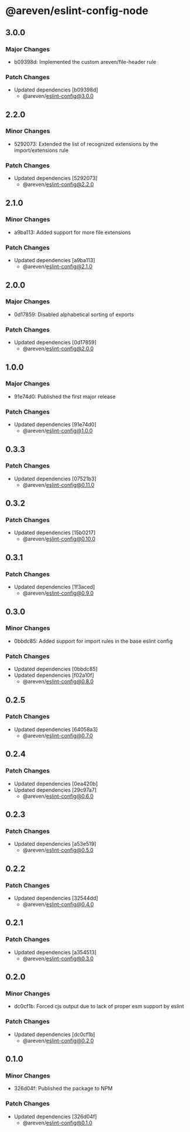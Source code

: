 # @areven/eslint-config-node

## 3.0.0

### Major Changes

- b09398d: Implemented the custom areven/file-header rule

### Patch Changes

- Updated dependencies [b09398d]
  - @areven/eslint-config@3.0.0

## 2.2.0

### Minor Changes

- 5292073: Extended the list of recognized extensions by the import/extensions rule

### Patch Changes

- Updated dependencies [5292073]
  - @areven/eslint-config@2.2.0

## 2.1.0

### Minor Changes

- a9ba113: Added support for more file extensions

### Patch Changes

- Updated dependencies [a9ba113]
  - @areven/eslint-config@2.1.0

## 2.0.0

### Major Changes

- 0d17859: Disabled alphabetical sorting of exports

### Patch Changes

- Updated dependencies [0d17859]
  - @areven/eslint-config@2.0.0

## 1.0.0

### Major Changes

- 91e74d0: Published the first major release

### Patch Changes

- Updated dependencies [91e74d0]
  - @areven/eslint-config@1.0.0

## 0.3.3

### Patch Changes

- Updated dependencies [07521b3]
  - @areven/eslint-config@0.11.0

## 0.3.2

### Patch Changes

- Updated dependencies [15b0217]
  - @areven/eslint-config@0.10.0

## 0.3.1

### Patch Changes

- Updated dependencies [1f3aced]
  - @areven/eslint-config@0.9.0

## 0.3.0

### Minor Changes

- 0bbdc85: Added support for import rules in the base eslint config

### Patch Changes

- Updated dependencies [0bbdc85]
- Updated dependencies [f02a10f]
  - @areven/eslint-config@0.8.0

## 0.2.5

### Patch Changes

- Updated dependencies [64058a3]
  - @areven/eslint-config@0.7.0

## 0.2.4

### Patch Changes

- Updated dependencies [0ea420b]
- Updated dependencies [29c97a7]
  - @areven/eslint-config@0.6.0

## 0.2.3

### Patch Changes

- Updated dependencies [a53e519]
  - @areven/eslint-config@0.5.0

## 0.2.2

### Patch Changes

- Updated dependencies [32544dd]
  - @areven/eslint-config@0.4.0

## 0.2.1

### Patch Changes

- Updated dependencies [a354513]
  - @areven/eslint-config@0.3.0

## 0.2.0

### Minor Changes

- dc0cf1b: Forced cjs output due to lack of proper esm support by eslint

### Patch Changes

- Updated dependencies [dc0cf1b]
  - @areven/eslint-config@0.2.0

## 0.1.0

### Minor Changes

- 326d04f: Published the package to NPM

### Patch Changes

- Updated dependencies [326d04f]
  - @areven/eslint-config@0.1.0
